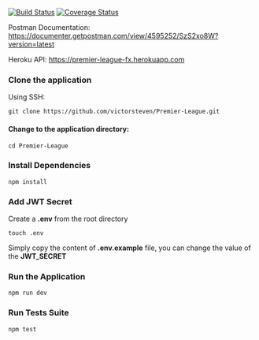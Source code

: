 [![Build Status](https://travis-ci.org/victorsteven/Premier-League.svg?branch=master)](https://travis-ci.org/victorsteven/Premier-League) [![Coverage Status](https://coveralls.io/repos/github/victorsteven/Premier-League/badge.png?branch=master)](https://coveralls.io/github/victorsteven/Premier-League?branch=master)


Postman Documentation: https://documenter.getpostman.com/view/4595252/SzS2xo8W?version=latest

Heroku API: https://premier-league-fx.herokuapp.com

### Clone the application 

Using SSH:
```
git clone https://github.com/victorsteven/Premier-League.git
```

#### Change to the application directory:
```
cd Premier-League
```
### Install Dependencies
```
npm install
```

### Add JWT Secret
Create a **.env** from the root directory
```
touch .env
```
Simply copy the content of **.env.example** file, you can change the value of the **JWT_SECRET**

### Run the Application

```
npm run dev
```

### Run Tests Suite

```
npm test
```
